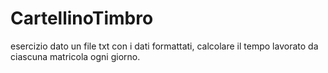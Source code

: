 # CartellinoTimbro
esercizio dato un file txt con i dati formattati, calcolare il tempo lavorato da ciascuna matricola ogni giorno.
